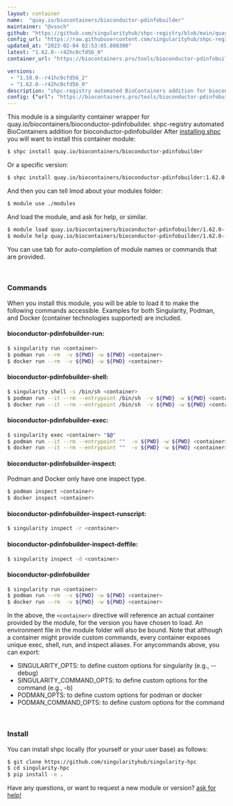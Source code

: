 ```yaml
---
layout: container
name:  "quay.io/biocontainers/bioconductor-pdinfobuilder"
maintainer: "@vsoch"
github: "https://github.com/singularityhub/shpc-registry/blob/main/quay.io/biocontainers/bioconductor-pdinfobuilder/container.yaml"
config_url: "https://raw.githubusercontent.com/singularityhub/shpc-registry/main/quay.io/biocontainers/bioconductor-pdinfobuilder/container.yaml"
updated_at: "2023-02-04 02:53:05.808300"
latest: "1.62.0--r42hc0cfd56_0"
container_url: "https://biocontainers.pro/tools/bioconductor-pdinfobuilder"

versions:
 - "1.58.0--r41hc0cfd56_2"
 - "1.62.0--r42hc0cfd56_0"
description: "shpc-registry automated BioContainers addition for bioconductor-pdinfobuilder"
config: {"url": "https://biocontainers.pro/tools/bioconductor-pdinfobuilder", "maintainer": "@vsoch", "description": "shpc-registry automated BioContainers addition for bioconductor-pdinfobuilder", "latest": {"1.62.0--r42hc0cfd56_0": "sha256:11678705080d48db53bb90c4f2ed37a4cc5c0c3481c9914c6fd8fb97f681c031"}, "tags": {"1.58.0--r41hc0cfd56_2": "sha256:6d7a33b0cd8ef54cb8635234040fdb74297bf914f5b5e4946cb93b3f9db0080f", "1.62.0--r42hc0cfd56_0": "sha256:11678705080d48db53bb90c4f2ed37a4cc5c0c3481c9914c6fd8fb97f681c031"}, "docker": "quay.io/biocontainers/bioconductor-pdinfobuilder"}
---
```


This module is a singularity container wrapper for quay.io/biocontainers/bioconductor-pdinfobuilder.
shpc-registry automated BioContainers addition for bioconductor-pdinfobuilder
After [installing shpc](#install) you will want to install this container module:


```bash
$ shpc install quay.io/biocontainers/bioconductor-pdinfobuilder
```

Or a specific version:

```bash
$ shpc install quay.io/biocontainers/bioconductor-pdinfobuilder:1.62.0--r42hc0cfd56_0
```

And then you can tell lmod about your modules folder:

```bash
$ module use ./modules
```

And load the module, and ask for help, or similar.

```bash
$ module load quay.io/biocontainers/bioconductor-pdinfobuilder/1.62.0--r42hc0cfd56_0
$ module help quay.io/biocontainers/bioconductor-pdinfobuilder/1.62.0--r42hc0cfd56_0
```

You can use tab for auto-completion of module names or commands that are provided.

<br>

### Commands

When you install this module, you will be able to load it to make the following commands accessible.
Examples for both Singularity, Podman, and Docker (container technologies supported) are included.

#### bioconductor-pdinfobuilder-run:

```bash
$ singularity run <container>
$ podman run --rm  -v ${PWD} -w ${PWD} <container>
$ docker run --rm  -v ${PWD} -w ${PWD} <container>
```

#### bioconductor-pdinfobuilder-shell:

```bash
$ singularity shell -s /bin/sh <container>
$ podman run --it --rm --entrypoint /bin/sh  -v ${PWD} -w ${PWD} <container>
$ docker run --it --rm --entrypoint /bin/sh  -v ${PWD} -w ${PWD} <container>
```

#### bioconductor-pdinfobuilder-exec:

```bash
$ singularity exec <container> "$@"
$ podman run --it --rm --entrypoint ""  -v ${PWD} -w ${PWD} <container> "$@"
$ docker run --it --rm --entrypoint ""  -v ${PWD} -w ${PWD} <container> "$@"
```

#### bioconductor-pdinfobuilder-inspect:

Podman and Docker only have one inspect type.

```bash
$ podman inspect <container>
$ docker inspect <container>
```

#### bioconductor-pdinfobuilder-inspect-runscript:

```bash
$ singularity inspect -r <container>
```

#### bioconductor-pdinfobuilder-inspect-deffile:

```bash
$ singularity inspect -d <container>
```



#### bioconductor-pdinfobuilder

```bash
$ singularity run <container>
$ podman run --rm  -v ${PWD} -w ${PWD} <container>
$ docker run --rm  -v ${PWD} -w ${PWD} <container>
```


In the above, the `<container>` directive will reference an actual container provided
by the module, for the version you have chosen to load. An environment file in the
module folder will also be bound. Note that although a container
might provide custom commands, every container exposes unique exec, shell, run, and
inspect aliases. For anycommands above, you can export:

 - SINGULARITY_OPTS: to define custom options for singularity (e.g., --debug)
 - SINGULARITY_COMMAND_OPTS: to define custom options for the command (e.g., -b)
 - PODMAN_OPTS: to define custom options for podman or docker
 - PODMAN_COMMAND_OPTS: to define custom options for the command

<br>

### Install

You can install shpc locally (for yourself or your user base) as follows:

```bash
$ git clone https://github.com/singularityhub/singularity-hpc
$ cd singularity-hpc
$ pip install -e .
```

Have any questions, or want to request a new module or version? [ask for help!](https://github.com/singularityhub/singularity-hpc/issues)